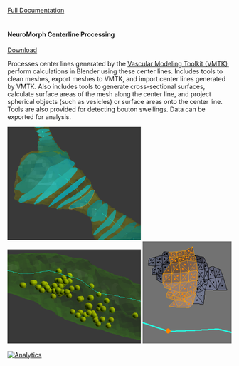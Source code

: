[Full Documentation](https://github.com/NeuroMorph-EPFL/NeuroMorph/wiki/Centerlines-and-Cross-Sections)<br><br>


#### NeuroMorph Centerline Processing  
[Download](http://raw.githubusercontent.com/NeuroMorph-EPFL/NeuroMorph/master/NeuroMorph_CenterLines_CrossSections/NeuroMorph_Centerline_Processing.py)  

Processes center lines generated by the [Vascular Modeling Toolkit (VMTK)](http://www.vmtk.org/tutorials/Centerlines.html), perform calculations in Blender using these center lines. Includes tools to clean meshes, export meshes to VMTK, and import center lines generated by VMTK. Also includes tools to generate cross-sectional surfaces, calculate surface areas of the mesh along the center line, and project spherical objects (such as vesicles) or surface areas onto the center line. Tools are also provided for detecting bouton swellings. Data can be exported for analysis.

<img src="centerline_crosssections.png" width="300">  <img src="ctrline_vesicles.png" width="300">  <img src="proj_areas.png" width="200">

[![Analytics](https://ga-beacon.appspot.com/UA-99596205-1/NeuroMorph_CenterLines_CrossSections?pixel)](https://github.com/NeuroMorph-EPFL/NeuroMorph/tree/master/NeuroMorph_CenterLines_CrossSections)
